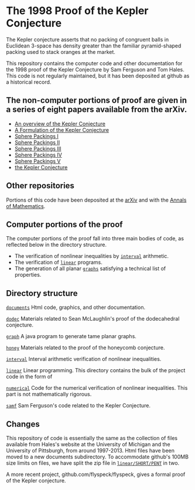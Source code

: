 # The 1998 Proof of the Kepler Conjecture

The Kepler conjecture asserts that no packing of congruent balls in Euclidean 3-space has
density greater than the familiar pyramid-shaped packing used to stack oranges at the market.

This repository contains the computer code and other documentation for the
1998 proof of the Kepler Conjecture by Sam Ferguson and Tom Hales.  This code
is not regularly maintained, but it has been deposited at github as a historical record.

## The non-computer portions of proof are given in a series of eight papers available from the arXiv.

* [An overview of the Kepler Conjecture](http://arxiv.org/abs/math/9811071)
* [A Formulation of the Kepler Conjecture](http://arxiv.org/abs/math/9811072)
* [Sphere Packings I](http://arxiv.org/abs/math/9811073)
* [Sphere Packings II](http://arxiv.org/abs/math/9811074)
* [Sphere Packings III](http://arxiv.org/abs/math/9811075)
* [Sphere Packings IV](http://arxiv.org/abs/math/9811076)
* [Sphere Packings V](http://arxiv.org/abs/math/9811077)
* [the Kepler Conjecture](http://arxiv.org/abs/math/9811078)

## Other repositories

Portions of this code have been deposited at the [arXiv](http://arxiv.org/abs/math/9811078) and with the 
[Annals of Mathematics](http://annals.math.princeton.edu/2005/162-3/p01).

## Computer portions of the proof

The computer portions of the proof fall into three main bodies of code, as reflected below in the directory
structure.

* The verification of nonlinear inequalities by [`interval`](interval) arithmetic.
* The verification of [`linear`](linear) programs.  
* The generation of all planar [`graphs`](graph) satisfying a technical list of properties.

## Directory structure

[`documents`](documents) Html code, graphics, and other documentation.

[`dodec`](dodec) Materials related to Sean McLaughlin's proof of the dodecahedral conjecture.	

[`graph`](graph) A java program to generate tame planar graphs.

[`honey`](honey) Materials related to the proof of the honeycomb conjecture.

[`interval`](interval) Interval arithmetic verification of nonlinear inequalities.

[`linear`](linear) Linear programming.  This directory contains the bulk of the project code in the form
of 

[`numerical`](numerical) Code for the numerical verification of nonlinear inequalities.  This part is not
mathematically rigorous.

[`samf`](samf)  Sam Ferguson's code related to the Kepler Conjecture.

## Changes

This repository of code is essentially the same as the collection of files available from Hales's website
at the University of Michigan and the University of Pittsburgh, from around 1997-2013.  Html files have been
moved to a new documents subdirectory. To accommodate github's 100MB size limits on files, we have split the
zip file in [`linear/SHORT/PENT`](linear/SHORT/PENT) in two.

A more recent project, github.com/flyspeck/flyspeck, gives a formal proof of the Kepler conjecture.




